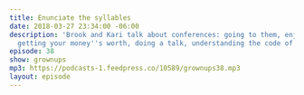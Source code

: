 ```yaml
---
title: Enunciate the syllables
date: 2018-03-27 23:34:00 -06:00
description: 'Brook and Kari talk about conferences: going to them, enjoying yourself,
  getting your money''s worth, doing a talk, understanding the code of conduct. '
episode: 38
show: grownups
mp3: https://podcasts-1.feedpress.co/10589/grownups38.mp3
layout: episode
---
```



